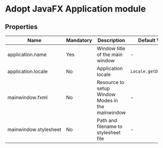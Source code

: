 # Adopt JavaFX Application module

## Properties

| Name                  | Mandatory | Description                                      | Default Value         |
| --------------------- | --------- | ------------------------------------------------ | --------------------- |
| application.name      | Yes       | Window title of the main window                  | -                     |
| application.locale    | No        | Application locale                               | `Locale.getDefault()` |
| mainwindow.fxml       | No        | Resource to setup Window Modes in the mainwindow | -                     |
| mainwindow.stylesheet | No        | Path and filename to stylesheet file             | -                     |
